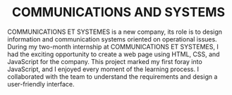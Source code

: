 <h1 align=center>COMMUNICATIONS AND SYSTEMS</h1>

<div>COMMUNICATIONS ET SYSTEMES is a new company, its role is to design information and communication systems oriented on operational issues.</div>
<div>During my two-month internship at COMMUNICATIONS ET SYSTEMES, I had the exciting opportunity to create a web page using HTML, CSS, and JavaScript for the company. 
This project marked my first foray into JavaScript, and I enjoyed every moment of the learning process. I collaborated with the team to understand the requirements and design a user-friendly interface. </div>
